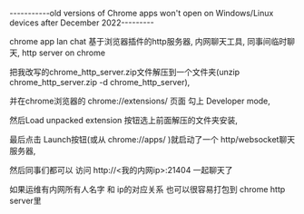 -----------old versions of Chrome apps won't open on Windows/Linux devices after December 2022---------

chrome app lan chat  基于浏览器插件的http服务器, 内网聊天工具, 同事间临时聊天, http server on chrome

把我改写的chrome_http_server.zip文件解压到一个文件夹(unzip chrome_http_server.zip -d chrome_http_server),

并在chrome浏览器的 chrome://extensions/ 页面 勾上 Developer mode,

然后Load unpacked extension 按钮选上前面解压的文件夹安装,

最后点击 Launch按钮(或从 chrome://apps/ )就启动了一个 http/websocket聊天服务器,

然后同事们都可以 访问 http://<我的内网ip>:21404 一起聊天了

如果运维有内网所有人名字 和 ip的对应关系 也可以很容易打包到 chrome http server里
